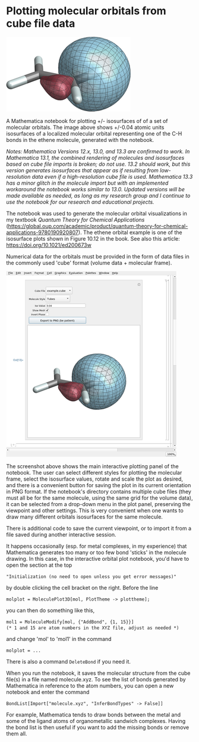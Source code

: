 # Plotting molecular orbitals from cube file data

![Isosurface of a localized molecular orbital representing one of the C-H bonds in the ethene molecule](example.png)

A Mathematica notebook for plotting +/- isosurfaces of 
of a set of molecular orbitals. The image above shows +/-0.04 atomic units isosurfaces of a localized molecular orbital representing one of the C-H bonds in the ethene molecule, generated with the notebook.  

*Notes: Mathematica Versions 12.x, 13.0, and 13.3 are confirmed to work. In Mathematica 13.1, the combined rendering of molecules and isosurfaces based on cube file imports is broken; do not use. 13.2 should work, but this version generates isosurfaces that appear as if resulting from low-resolution data even if a high-resolution cube file is used. Mathematica 13.3 has a minor glitch in the molecule import but with an implemented workaround the notebook works similar to 13.0. Updated versions will be made available as needed, as long as my research group and I continue to use the notebook for our research and educational projects.*

The notebook was used to generate the molecular orbital visualizations in my textbook *Quantum Theory for Chemical Applications* (https://global.oup.com/academic/product/quantum-theory-for-chemical-applications-9780190920807). The ethene orbital example is one of the isosurface plots shown in Figure 10.12 in the book. See also this article: https://doi.org/10.1021/ed200673w 

Numerical data for the orbitals must be provided in the form of data files in the commonly used 'cube' format (volume data + molecular frame).

![Screen shot of the interactive plotting panel in the notebook](screenshot.png)

The screenshot above shows the main interactive plotting panel of the notebook. The user can select different styles for plotting the molecular frame, select the isosurface values, rotate and scale the plot as desired, and there is a convenient button for saving the plot in its current orientation in PNG format. If the notebook's directory contains multiple cube files (they must all be for the same molecule, using the same grid for the volume data), it can be selected from a drop-down menu in the plot panel, preserving the viewpoint and other settings. This is very convenient when one wants to draw many different orbitals isosurfaces for the same molecule. 

There is additional code to save the current viewpoint, or to import it from a file saved during another interactive session.

It happens occasionally (esp. for metal complexes, in my experience) that Mathematica generates too many or too few bond 'sticks' in the molecule drawing. In this case, in the interactive orbital plot notebook, you'd have to open the section at the top

    "Initialization (no need to open unless you get error messages)"
   
by double clicking the cell bracket on the right. Before the line

    molplot = MoleculePlot3D[mol, PlotTheme -> plottheme];
   
you can then do something like this, 
   
    mol1 = MoleculeModify[mol, {"AddBond", {1, 15}}]
    (* 1 and 15 are atom numbers in the XYZ file, adjust as needed *)   

and change 'mol' to 'mol1' in the command

    molplot = ...
   
There is also a command `DeleteBond` if you need it.

When you run the notebook, it saves the molecular structure from the 
cube file(s) in a file named molecule.xyz. To see the list of bonds
generated by Mathematica in reference to the atom numbers, 
you can open a new notebook and enter the command

    BondList[Import["molecule.xyz", "InferBondTypes" -> False]]

For example, Mathematica tends to draw bonds between the metal and some of 
the ligand atoms of organometallic sandwich complexes. 
Having the bond list is then useful if you want to add the missing bonds
or remove them all.

